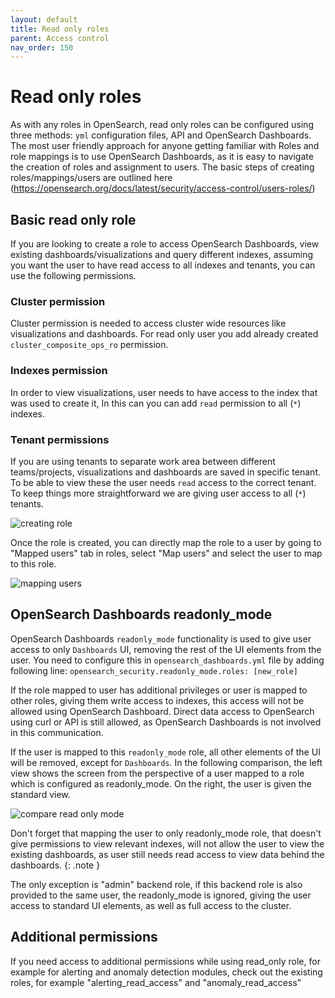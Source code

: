 ```yaml
---
layout: default
title: Read only roles
parent: Access control
nav_order: 150
---
```


# Read only roles

As with any roles in OpenSearch, read only roles can be configured using three methods: `yml` configuration files, API and OpenSearch Dashboards. The most user friendly approach for anyone getting familiar with Roles and role mappings is to use OpenSearch Dashboards, as it is easy to navigate the creation of roles and assignment to users. The basic steps of creating roles/mappings/users are outlined here (https://opensearch.org/docs/latest/security/access-control/users-roles/)

## Basic read only role

If you are looking to create a role to access OpenSearch Dashboards, view existing dashboards/visualizations and query different indexes, assuming you want the user to have read access to all indexes and tenants, you can use the following permissions.
### Cluster permission
Cluster permission is needed to access cluster wide resources like visualizations and dashboards. For read only user you add already created `cluster_composite_ops_ro` permission.
### Indexes permission
In order to view visualizations, user needs to have access to the index that was used to create it, In this can you can add `read` permission to all (`*`) indexes. 
### Tenant permissions
If you are using tenants to separate work area between different teams/projects, visualizations and dashboards are saved in specific tenant. To be able to view these the user needs `read` access to the correct tenant. To keep things more straightforward we are giving user access to all (`*`) tenants.

![creating role]({{site.url}}{{site.baseurl}}/images/role_creation_read_only.png)

Once the role is created, you can directly map the role to a user by going to "Mapped users" tab in roles, select "Map users" and select the user to map to this role. 

![mapping users]({{site.url}}{{site.baseurl}}/images/mapping-users.png)

## OpenSearch Dashboards readonly_mode

OpenSearch Dashboards `readonly_mode` functionality is used to give user access to only `Dashboards` UI, removing the rest of the UI elements from the user.
You need to configure this in `opensearch_dashboards.yml` file by adding following line:
`opensearch_security.readonly_mode.roles: [new_role]`

If the role mapped to user has additional privileges or user is mapped to other roles, giving them write access to indexes, this access will not be allowed using OpenSearch Dashboard. Direct data access to OpenSearch using curl or API is still allowed, as OpenSearch Dashboards is not involved in this communication. 

If the user is mapped to this `readonly_mode` role, all other elements of the UI will be removed, except for `Dashboards`. In the following comparison, the left view shows the screen from the perspective of a user mapped to a role which is configured as readonly_mode. On the right, the user is given the standard view.

![compare read only mode]({{site.url}}{{site.baseurl}}/images/compare_read_only_mode.png)

Don't forget that mapping the user to only readonly_mode role, that doesn't give permissions to view relevant indexes, will not allow the user to view the existing dashboards, as user still needs read access to view data behind the dashboards.
{: .note }

The only exception is "admin" backend role, if this backend role is also provided to the same user, the readonly_mode is ignored, giving the user access to standard UI elements, as well as full access to the cluster.

## Additional permissions

If you need access to additional permissions while using read_only role, for example for alerting and anomaly detection modules, check out the existing roles, for example "alerting_read_access" and "anomaly_read_access"